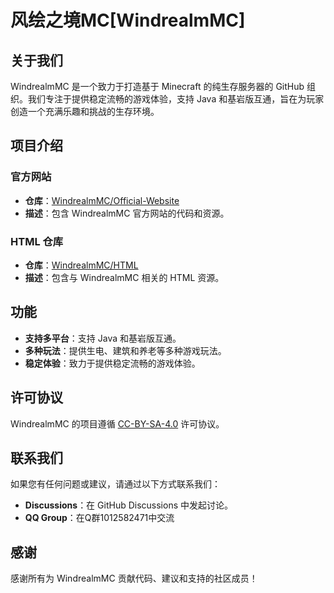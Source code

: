 # 风绘之境MC[WindrealmMC]

## 关于我们
WindrealmMC 是一个致力于打造基于 Minecraft 的纯生存服务器的 GitHub 组织。我们专注于提供稳定流畅的游戏体验，支持 Java 和基岩版互通，旨在为玩家创造一个充满乐趣和挑战的生存环境。

## 项目介绍
### 官方网站
- **仓库**：[WindrealmMC/Official-Website](https://github.com/WindrealmMC/Official-Website)
- **描述**：包含 WindrealmMC 官方网站的代码和资源。

### HTML 仓库
- **仓库**：[WindrealmMC/HTML](https://github.com/WindrealmMC/HTML)
- **描述**：包含与 WindrealmMC 相关的 HTML 资源。

## 功能
- **支持多平台**：支持 Java 和基岩版互通。
- **多种玩法**：提供生电、建筑和养老等多种游戏玩法。
- **稳定体验**：致力于提供稳定流畅的游戏体验。

## 许可协议
WindrealmMC 的项目遵循 [CC-BY-SA-4.0](https://creativecommons.org/licenses/by-sa/4.0/) 许可协议。

## 联系我们
如果您有任何问题或建议，请通过以下方式联系我们：
- **Discussions**：在 GitHub Discussions 中发起讨论。
- **QQ Group**：在Q群1012582471中交流
## 感谢
感谢所有为 WindrealmMC 贡献代码、建议和支持的社区成员！
